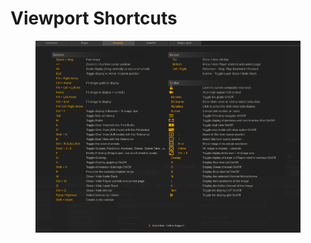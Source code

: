 # Viewport Shortcuts

<figure><img src="../../../.gitbook/assets/image (41).png" alt=""><figcaption></figcaption></figure>
